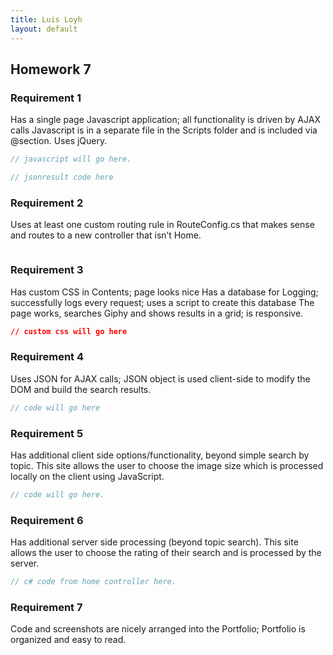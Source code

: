 ```yaml
---
title: Luis Loyh
layout: default
---
```


## Homework 7

### Requirement 1

Has a single page Javascript application; all functionality is driven by AJAX calls Javascript is in a separate file in the Scripts folder and is included via @section. Uses jQuery.

```js
// javascript will go here.
```

```csharp
// jsonresult code here
```

### Requirement 2
Uses at least one custom routing rule in RouteConfig.cs that makes sense and routes to a new controller that isn’t Home.

```csharp

```

### Requirement 3
Has custom CSS in Contents; page looks nice Has a database for Logging; successfully logs every request; uses a script to create this database The page works, searches Giphy and shows results in a grid; is responsive. 
```css
// custom css will go here
```

### Requirement 4
Uses JSON for AJAX calls; JSON object is used client-side to modify the DOM and build the search results.

```js
// code will go here
```

### Requirement 5
Has additional client side options/functionality, beyond simple search by topic. This site allows the user to choose the image size which is processed locally on the client using JavaScript.

```js
// code will go here.
```

### Requirement 6
Has additional server side processing (beyond topic search). This site allows the user to choose the rating of their search and is processed by the server.

```csharp
// c# code from home controller here.
```

### Requirement 7
Code and screenshots are nicely arranged into the Portfolio; Portfolio is organized and easy to read.